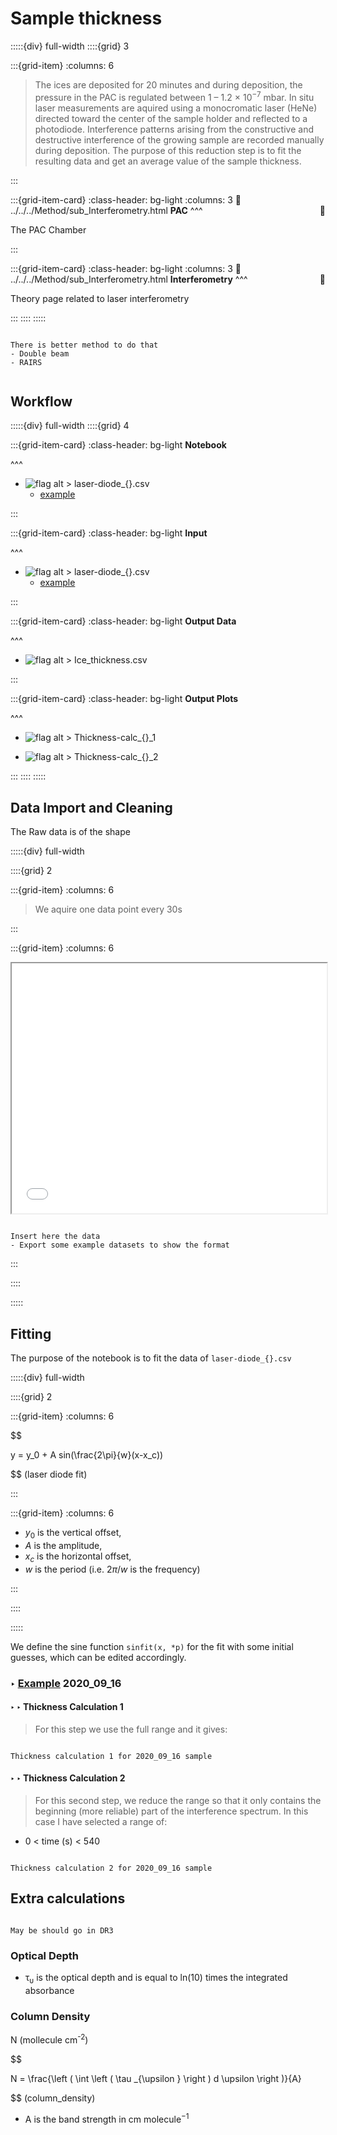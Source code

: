 # Sample thickness

:::::{div} full-width
::::{grid} 3

:::{grid-item}
:columns: 6

> The ices are deposited for 20 minutes and during deposition, the pressure in the PAC is regulated between 1 – 1.2 × 10<sup>−7</sup> mbar. In situ laser measurements are aquired using a monocromatic laser (HeNe) directed toward the center of the sample holder and reflected to a photodiode. Interference patterns arising from the constructive and destructive interference of the growing sample are recorded manually during deposition. The purpose of this reduction step is to fit the resulting data and get an average value of the sample thickness.

:::

:::{grid-item-card}
:class-header: bg-light
:columns: 3
:link: ../../../Method/sub_Interferometry.html
<span style="float: right">🔧</span>**PAC**
^^^

The PAC Chamber


:::

:::{grid-item-card}
:class-header: bg-light
:columns: 3
:link: ../../../Method/sub_Interferometry.html
<span style="float: right">📓</span>**Interferometry** 
^^^

Theory page related to laser interferometry


:::
::::
:::::

```{note}

There is better method to do that
- Double beam
- RAIRS


```


## Workflow 

:::::{div} full-width
::::{grid} 4

:::{grid-item-card}
:class-header: bg-light
**Notebook**

^^^

- ![flag alt >](../../../Docs/Svg_icons/excel-svgrepo-com.svg) laser-diode_{}.csv 
    - <a href="D:\DATA-RAW\PAC\{}/{}/laser-diode_{}.csv">example</a>


:::

:::{grid-item-card}
:class-header: bg-light
**Input**

^^^

- ![flag alt >](../../../Docs/Svg_icons/excel-svgrepo-com.svg) laser-diode_{}.csv 
    - <a href="D:\DATA-RAW\PAC\{}/{}/laser-diode_{}.csv">example</a>


:::

:::{grid-item-card}
:class-header: bg-light
**Output Data**

^^^

- ![flag alt >](../../../Docs/Svg_icons/excel-svgrepo-com.svg) Ice_thickness.csv  
 

:::

:::{grid-item-card}
:class-header: bg-light
**Output Plots**

^^^

- ![flag alt >](../../../Docs/Svg_icons/chart-svgrepo-com.svg) Thickness-calc_{}_1  

- ![flag alt >](../../../Docs/Svg_icons/chart-svgrepo-com.svg) Thickness-calc_{}_2  


:::
::::
:::::

## Data Import and Cleaning

The Raw data is of the shape

:::::{div} full-width

::::{grid} 2

:::{grid-item}
:columns: 6

> We aquire one data point every 30s

:::

:::{grid-item}
:columns: 6

<iframe class="preview-iframe" id="preview-iframe" src="../../_static/assets/GC/GC6-08-2022.htm" width="100%" height="400"></iframe>


```{note}

Insert here the data
- Export some example datasets to show the format

```

:::


::::

:::::

## Fitting

The purpose of the notebook is to fit the data of `laser-diode_{}.csv`

:::::{div} full-width

::::{grid} 2

:::{grid-item}
:columns: 6

$$

y = y_0 + A sin(\frac{2\pi}{w}(x-x_c))

$$ (laser diode fit)

:::

:::{grid-item}
:columns: 6

- $y_0$ is the vertical offset, 
- $A$ is the amplitude, 
- $x_c$ is the horizontal offset,
- $w$ is the period (i.e. $2\pi/w$ is the frequency)


:::

::::

:::::


We define the sine function `sinfit(x, *p)` for the fit with some initial guesses, which can be edited accordingly.

### <strong> &#x2023; <u>Example</u> 2020_09_16  </strong>

#### <strong> &#x2023; &#x2023;  Thickness Calculation 1 </strong>

> For this step we use the full range and it gives:

```{figure} ../../../Data/DATA_PROCESSING/2020_09_16/Plots/Thickness-calculation_2020_09_16_1.png

Thickness calculation 1 for 2020_09_16 sample
```

#### <strong> &#x2023; &#x2023; Thickness Calculation 2 </strong>

> For this second step, we reduce the range so that it only contains the beginning (more reliable) part of the interference spectrum. In this case I have selected a range of:
- 0 < time (s) < 540 

```{figure} ../../../Data/DATA_PROCESSING/2020_09_16/Plots/Thickness-calculation_2020_09_16_2.png

Thickness calculation 2 for 2020_09_16 sample
```


## Extra calculations

```{note}

May be should go in DR3

```

### Optical Depth

- &tau;<sub>&upsilon;</sub> is the optical depth and is equal to ln(10) times the integrated absorbance


### Column Density

N (mollecule cm<sup>-2</sup>)


$$

N = \frac{\left ( \int \left ( \tau _{\upsilon } \right ) d \upsilon  \right )}{A}
  
$$ (column_density)


- A is the band strength in cm molecule<sup>−1</sup>
